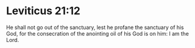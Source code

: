 # Leviticus 21:12

He shall not go out of the sanctuary, lest he profane the sanctuary of his God, for the consecration of the anointing oil of his God is on him: I am the Lord.
